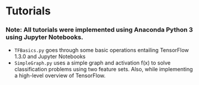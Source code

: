# Tutorials
### Note: All tutorials were implemented using Anaconda Python 3 using Jupyter Notebooks. 
- ```TFBasics.py``` goes through some basic operations entailing TensorFlow 1.3.0 and Jupyter Notebooks
- ```SimpleGraph.py``` uses a simple graph and activation f(x) to solve classification problems using two feature sets. Also, while implementing a high-level overview of TensorFlow. 
